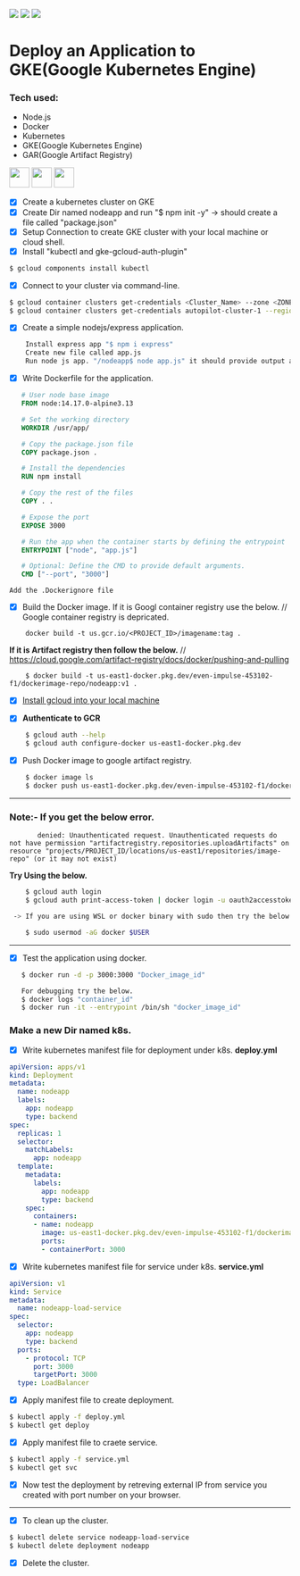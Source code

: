 
<img src="https://img.shields.io/github/forks/clone2020/gke-js-manual"> <img src="https://img.shields.io/github/license/clone2020/gke-js-manual"> <img src="https://img.shields.io/github/stars/clone2020/gke-js-manual">

# Deploy an Application to GKE(Google Kubernetes Engine) 
### Tech used:
- Node.js
- Docker
- Kubernetes
- GKE(Google Kubernetes Engine)
- GAR(Google Artifact Registry)

<p>
<img src="https://github.com/clone2020/Images/blob/main/docker_image.gif?raw=true" height="36" width="36" >
<img src="https://github.com/clone2020/Images/blob/main/kubernetes.svg.png?raw=true"  height="36" width="36" >
<img src="https://github.com/clone2020/Images/blob/main/google-cloud.png?raw=true" height="36" >
</p>

- [x] Create a kubernetes cluster on GKE
- [x] Create Dir named nodeapp and run "$ npm init -y" -> should create a file called "package.json"
- [x] Setup Connection to create GKE cluster with your local machine or cloud shell.
- [x] Install "kubectl and gke-gcloud-auth-plugin"
```sh
$ gcloud components install kubectl
```
- [x] Connect to your cluster via command-line.
```sh
$ gcloud container clusters get-credentials <Cluster_Name> --zone <ZONE> --project <PROJECT_ID>
$ gcloud container clusters get-credentials autopilot-cluster-1 --region us-central1 --project even-impulse-453102-f1
```

- [x] Create a simple nodejs/express application.
```sh
    Install express app "$ npm i express"
    Create new file called app.js
    Run node js app. "/nodeapp$ node app.js" it should provide output as "Server is running on port 3000"
```
- [x] Write Dockerfile for the application.
```Dockerfile
   # User node base image
   FROM node:14.17.0-alpine3.13

   # Set the working directory
   WORKDIR /usr/app/

   # Copy the package.json file
   COPY package.json .

   # Install the dependencies
   RUN npm install

   # Copy the rest of the files
   COPY . .

   # Expose the port
   EXPOSE 3000

   # Run the app when the container starts by defining the entrypoint
   ENTRYPOINT ["node", "app.js"]

   # Optional: Define the CMD to provide default arguments.
   CMD ["--port", "3000"]
```
    Add the .Dockerignore file
- [x] Build the Docker image.
    If it is Googl container registry use the below.  // Google container registry is depricated.
```
    docker build -t us.gcr.io/<PROJECT_ID>/imagename:tag .
```
**If it is Artifact registry then follow the below.** // https://cloud.google.com/artifact-registry/docs/docker/pushing-and-pulling
```
    $ docker build -t us-east1-docker.pkg.dev/even-impulse-453102-f1/dockerimage-repo/nodeapp:v1 .
```
- [x] <a href="https://cloud.google.com/sdk/docs/install#linux">Install gcloud into your local machine</a>


- [x] **Authenticate to GCR**
```sh
    $ gcloud auth --help
    $ gcloud auth configure-docker us-east1-docker.pkg.dev
```
- [x] Push Docker image to google artifact registry.
```sh
    $ docker image ls
    $ docker push us-east1-docker.pkg.dev/even-impulse-453102-f1/dockerimage-repo/nodeapp:v1    
```
---   
### Note:- If you get the below error.
```
       denied: Unauthenticated request. Unauthenticated requests do not have permission "artifactregistry.repositories.uploadArtifacts" on resource "projects/PROJECT_ID/locations/us-east1/repositories/image-repo" (or it may not exist)
```
**Try Using the below.**
```sh
    $ gcloud auth login
    $ gcloud auth print-access-token | docker login -u oauth2accesstoken --password-stdin https://us-east1-docker.pkg.dev

 -> If you are using WSL or docker binary with sudo then try the below and then do the docker push in a new session.

    $ sudo usermod -aG docker $USER
```
---
- [x] Test the application using docker.
```sh
   $ docker run -d -p 3000:3000 "Docker_image_id"

   For debugging try the below.
   $ docker logs "container_id"
   $ docker run -it --entrypoint /bin/sh "docker_image_id"
```
### Make a new Dir named k8s.
- [x] Write kubernetes manifest file for deployment under k8s.
**deploy.yml**
```yaml
apiVersion: apps/v1
kind: Deployment
metadata:
  name: nodeapp
  labels:
    app: nodeapp
    type: backend
spec:
  replicas: 1
  selector:
    matchLabels:
      app: nodeapp
  template:
    metadata:
      labels:
        app: nodeapp
        type: backend
    spec:
      containers:
      - name: nodeapp
        image: us-east1-docker.pkg.dev/even-impulse-453102-f1/dockerimage-repo/nodeapp:v1
        ports:
        - containerPort: 3000
```
- [x] Write kubernetes manifest file for service under k8s. **service.yml**
```yaml
apiVersion: v1
kind: Service
metadata:
  name: nodeapp-load-service
spec:
  selector:
    app: nodeapp
    type: backend
  ports:
    - protocol: TCP
      port: 3000
      targetPort: 3000
  type: LoadBalancer
```
- [x] Apply manifest file to create deployment.
```sh
$ kubectl apply -f deploy.yml
$ kubectl get deploy
```
- [x] Apply manifest file to craete service.
```sh
$ kubectl apply -f service.yml
$ kubectl get svc
```
- [x] Now test the deployment by retreving external IP from service you created with port number on your browser.
---
- [x] To clean up the cluster.
```sh
$ kubectl delete service nodeapp-load-service
$ kubectl delete deployment nodeapp
```
- [x] Delete the cluster.

   




